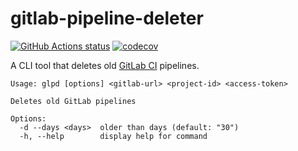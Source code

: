 # gitlab-pipeline-deleter

[![GitHub Actions status](https://github.com/screendriver/gitlab-pipeline-deleter/workflows/CI/badge.svg)](https://github.com/screendriver/gitlab-pipeline-deleter/actions)
[![codecov](https://codecov.io/gh/screendriver/gitlab-pipeline-deleter/branch/main/graph/badge.svg)](https://codecov.io/gh/screendriver/gitlab-pipeline-deleter)

A CLI tool that deletes old [GitLab CI](https://docs.gitlab.com/ee/ci/) pipelines.

```
Usage: glpd [options] <gitlab-url> <project-id> <access-token>

Deletes old GitLab pipelines

Options:
  -d --days <days>  older than days (default: "30")
  -h, --help        display help for command
```
